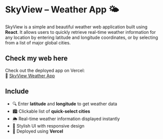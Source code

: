 # SkyView – Weather App 🌤️

SkyView is a simple and beautiful weather web application built using **React**. It allows users to quickly retrieve real-time weather information for any location by entering latitude and longitude coordinates, or by selecting from a list of major global cities.

##  Check my web here
Check out the deployed app on Vercel:  
🔗 [SkyView Weather App](https://vercel.com/thai-nguyens-projects-68688c8f/weather-app/8Wg6khLGBe5ax84TsVEsiytZTKey)

## Include
- 🔍 Enter **latitude** and **longitude** to get weather data
- 🏙️ Clickable list of **quick-select cities**
- 🌦️ Real-time weather information displayed instantly
- 🎨 Stylish UI with responsive design
- 🚀 Deployed using **Vercel**

